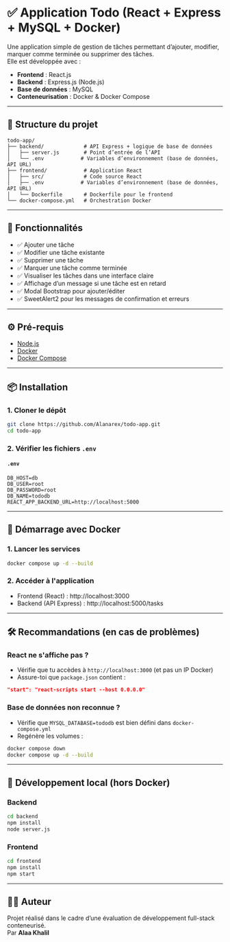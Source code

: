 # ✅ Application Todo (React + Express + MySQL + Docker)

Une application simple de gestion de tâches permettant d’ajouter, modifier, marquer comme terminée ou supprimer des tâches.  
Elle est développée avec :
- **Frontend** : React.js
- **Backend** : Express.js (Node.js)
- **Base de données** : MySQL
- **Conteneurisation** : Docker & Docker Compose

---

## 📂 Structure du projet

```
todo-app/
├── backend/             # API Express + logique de base de données
│   ├── server.js        # Point d’entrée de l’API
│   └── .env            # Variables d’environnement (base de données, API URL)
├── frontend/            # Application React
│   ├── src/             # Code source React
│   ├── .env            # Variables d’environnement (base de données, API URL)
│   └── Dockerfile       # Dockerfile pour le frontend
└── docker-compose.yml   # Orchestration Docker
```

---

## 🚀 Fonctionnalités

- ✅ Ajouter une tâche
- ✅ Modifier une tâche existante
- ✅ Supprimer une tâche
- ✅ Marquer une tâche comme terminée
- ✅ Visualiser les tâches dans une interface claire
- ✅ Affichage d’un message si une tâche est en retard
- ✅ Modal Bootstrap pour ajouter/éditer
- ✅ SweetAlert2 pour les messages de confirmation et erreurs

---

## ⚙️ Pré-requis

- [Node.js](https://nodejs.org)
- [Docker](https://www.docker.com/)
- [Docker Compose](https://docs.docker.com/compose/)

---

## 📦 Installation

### 1. Cloner le dépôt
```bash
git clone https://github.com/Alanarex/todo-app.git
cd todo-app
```

### 2. Vérifier les fichiers `.env`

#### `.env`
```env
DB_HOST=db
DB_USER=root
DB_PASSWORD=root
DB_NAME=tododb
REACT_APP_BACKEND_URL=http://localhost:5000
```

---

## 🐳 Démarrage avec Docker

### 1. Lancer les services
```bash
docker compose up -d --build
```

### 2. Accéder à l'application
- Frontend (React) : http://localhost:3000
- Backend (API Express) : http://localhost:5000/tasks

---

## 🛠 Recommandations (en cas de problèmes)

### React ne s'affiche pas ?
- Vérifie que tu accèdes à `http://localhost:3000` (et pas un IP Docker)
- Assure-toi que `package.json` contient :
```json
"start": "react-scripts start --host 0.0.0.0"
```

### Base de données non reconnue ?
- Vérifie que `MYSQL_DATABASE=tododb` est bien défini dans `docker-compose.yml`
- Regénère les volumes :
```bash
docker compose down
docker compose up -d --build
```

---

## 🔧 Développement local (hors Docker)

### Backend
```bash
cd backend
npm install
node server.js
```

### Frontend
```bash
cd frontend
npm install
npm start
```

---

## 👨‍💻 Auteur

Projet réalisé dans le cadre d’une évaluation de développement full-stack conteneurisé.  
Par **Alaa Khalil**